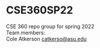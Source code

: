 # CSE360SP22
CSE 360 repo group for spring 2022 <br/>
Team members: <br/>
Cole Atkerson catkerso@asu.edu <br/>
